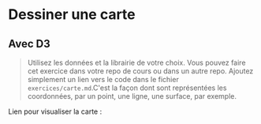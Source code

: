 # Dessiner une carte

## Avec D3

> Utilisez les données et la librairie de votre choix. Vous pouvez faire  cet exercice dans votre repo de cours ou dans un autre repo. Ajoutez  simplement un lien vers le code dans le fichier `exercices/carte.md`.C'est la façon dont sont représentées les coordonnées, par un point, une ligne, une surface, par exemple.

Lien pour visualiser la carte : 